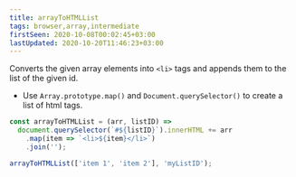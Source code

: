 ```yaml
---
title: arrayToHTMLList
tags: browser,array,intermediate
firstSeen: 2020-10-08T00:02:45+03:00
lastUpdated: 2020-10-20T11:46:23+03:00
---
```


Converts the given array elements into `<li>` tags and appends them to the list of the given id.

- Use `Array.prototype.map()` and `Document.querySelector()` to create a list of html tags.

```js
const arrayToHTMLList = (arr, listID) => 
  document.querySelector(`#${listID}`).innerHTML += arr
    .map(item => `<li>${item}</li>`)
    .join('');
```

```js
arrayToHTMLList(['item 1', 'item 2'], 'myListID');
```
